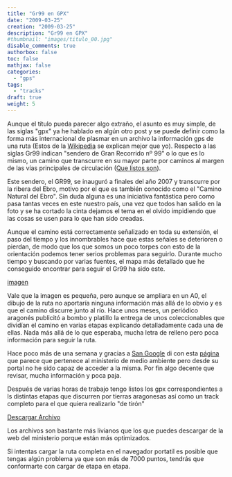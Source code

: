 ```yaml
---
title: "Gr99 en GPX"
date: "2009-03-25"
creation: "2009-03-25"
description: "Gr99 en GPX"
#thumbnail: "images/titulo_00.jpg"
disable_comments: true
authorbox: false
toc: false
mathjax: false
categories:
  - "gps"
tags:
  - "tracks"
draft: true
weight: 5
---
```

Aunque el título pueda parecer algo extraño, el asunto es muy simple, de las siglas "gpx" ya he hablado en algún otro post y se puede definir como la forma más internacional de plasmar en un archivo la información gps de una ruta (Estos de la [Wikipedia][1] se explican mejor que yo). Respecto a las siglas Gr99 indican "sendero de Gran Recorrido nº 99" o lo que es lo mismo, un camino que transcurre en su mayor parte por caminos al margen de las vías principales de circulación ([Que listos son][2]).

Este sendero, el GR99, se inauguró a finales del año 2007 y transcurre por la ribera del Ebro, motivo por el que es también conocido como el "Camino Natural del Ebro". Sin duda alguna es una iniciativa fantástica pero como pasa tantas veces en este nuestro país, una vez que todos han salido en la foto y se ha cortado la cinta dejamos el tema en el olvido impidiendo que las cosas se usen para lo que han sido creadas.

Aunque el camino está correctamente señalizado en toda su extensión, el paso del tiempo y los innombrables hace que estas señales se deterioren o pierdan, de modo que los que somos un poco torpes con esto de la orientación podemos tener serios problemas para seguirlo. Durante mucho tiempo y buscando por varias fuentes, el mapa más detallado que he conseguido encontrar para seguir el Gr99 ha sido este.

[imagen][11]

Vale que la imagen es pequeña, pero aunque se ampliara en un A0, el dibujo de la ruta no aportaría ninguna información más allá de lo obvio y es que el camino discurre junto al río. Hace unos meses, un periódico aragonés publicitó a bombo y platillo la entrega de unos coleccionables que dividían el camino en varias etapas explicando detalladamente cada una de ellas. Nada más allá de lo que esperaba, mucha letra de relleno pero poca información para seguir la ruta.

Hace poco más de una semana y gracias a [San Google][3] di con esta [página][4] que parece que pertenece al ministerio de medio ambiente pero desde su portal no he sido capaz de acceder a la misma. Por fin algo decente que revisar, mucha información y poca paja.

Después de varias horas de trabajo tengo listos los gpx correspondientes a ls distintas etapas que discurren por tierras aragonesas así como un track completo para el que quiera realizarlo "de tirón"

[Descargar Archivo][12]

Los archivos son bastante más livianos que los que puedes descargar de la web del ministerio porque están más optimizados.

Si intentas cargar la ruta completa en el navegador portatil es posible que tengas algún problema ya que son más de 7000 puntos, tendrás que conformarte con cargar de etapa en etapa.

 [1]: http://es.wikipedia.org/wiki/GPX
 [2]: http://es.wikipedia.org/wiki/Gran_Recorrido
 [3]: http://www.google.es
 [4]: http://80.255.113.191/informacion.php?activos=informacion&id=11
 
 [11]: /images/20090325_Gr99.1.jpg
 [12]: /files/Gr99_aragon.rar
